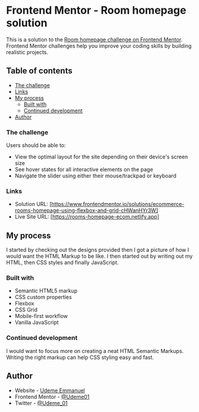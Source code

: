 # Frontend Mentor - Room homepage solution

This is a solution to the [Room homepage challenge on Frontend Mentor](https://www.frontendmentor.io/solutions/ecommerce-rooms-homepage-using-flexbox-and-grid-cHWanHYr3W). Frontend Mentor challenges help you improve your coding skills by building realistic projects. 

## Table of contents

  - [The challenge](#the-challenge)
  - [Links](#links)
- [My process](#my-process)
  - [Built with](#built-with)
  - [Continued development](#continued-development)
- [Author](#author)

### The challenge

Users should be able to:

- View the optimal layout for the site depending on their device's screen size
- See hover states for all interactive elements on the page
- Navigate the slider using either their mouse/trackpad or keyboard

### Links

- Solution URL: [https://www.frontendmentor.io/solutions/ecommerce-rooms-homepage-using-flexbox-and-grid-cHWanHYr3W]
- Live Site URL: [https://rooms-homepage-ecom.netlify.app]

## My process
I started by checking out the designs provided then I got a picture of how I would want the HTML Markup to be like. I then started out by writing out my HTML, then CSS styles and finally JavaScript.

### Built with

- Semantic HTML5 markup
- CSS custom properties
- Flexbox
- CSS Grid
- Mobile-first workflow
- Vanilla JavaScript

### Continued development

I would want to focus more on creating a neat HTML Semantic Markups. Writing the right markup can help CSS styling easy and fast.

## Author

- Website - [Udeme Emmanuel](https://github.com/Udeme01)
- Frontend Mentor - [@Udeme01](https://www.frontendmentor.io/profile/Udeme01)
- Twitter - [@Udeme_01](https://twitter.com/Udeme_01)